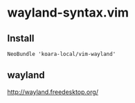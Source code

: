 wayland-syntax.vim
==================

## Install

```
NeoBundle 'koara-local/vim-wayland'
```

## wayland

http://wayland.freedesktop.org/

